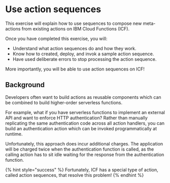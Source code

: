 # Use action sequences

This exercise will explain how to use sequences to compose new meta-actions from existing actions on IBM Cloud Functions (ICF).

Once you have completed this exercise, you will:

* Understand what action sequences do and how they work.
* Know how to created, deploy, and invok a sample action sequence.
* Have used deliberate errors to stop processing the action sequence.

More importantly, you will be able to use action sequences on ICF!

## Background

Developers often want to build actions as reusable components which can be combined to build higher-order serverless functions.

For example, what if you have serverless functions to implement an external API and want to enforce HTTP authentication? Rather than manually replicating the same authentication code across all action handlers, you can build an authentication action which can be invoked programmatically at runtime.

Unfortunately, this approach does incur additional charges. The application will be charged twice when the authentication function is called, as the calling action has to sit idle waiting for the response from the authentication function.

{% hint style="success" %}
Fortunately, ICF has a special type of action, called action sequences, that resolve this problem!
{% endhint %}
